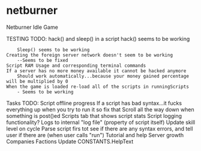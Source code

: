 # netburner
Netburner Idle Game

TESTING TODO:
	hack() and sleep() in a script
		hack() seems to be working
			
		Sleep() seems to be working
	Creating the foreign server network doesn't seem to be working
		--Seems to be fixed 
	Script RAM Usage and corresponding terminal commands
	If a server has no more money available it cannot be hacked anymore
		Should work automatically...because your money gained percentage will be multiplied by 0
	When the game is loaded re-load all of the scripts in runningScripts
		- Seems to be working
Tasks TODO:
	Script offline progress
	If a script has bad syntax...it fucks everything up when you try to run it so fix that
	Scroll all the way down when something is post()ed
	Scripts tab that shows script stats
	Script logging functionality? Logs to internal "log file" (property of script itself)
	Update skill level on cycle
	Parse script firs tot see if there are any syntax errors, and tell user if there are (when user calls "run")
	Tutorial and help
	Server growth
	Companies
	Factions
	Update CONSTANTS.HelpText